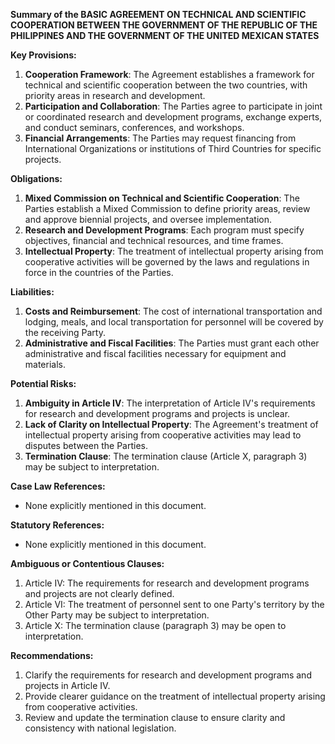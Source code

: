 **Summary of the BASIC AGREEMENT ON TECHNICAL AND SCIENTIFIC COOPERATION BETWEEN THE GOVERNMENT OF THE REPUBLIC OF THE PHILIPPINES AND THE GOVERNMENT OF THE UNITED MEXICAN STATES**

**Key Provisions:**

1. **Cooperation Framework**: The Agreement establishes a framework for technical and scientific cooperation between the two countries, with priority areas in research and development.
2. **Participation and Collaboration**: The Parties agree to participate in joint or coordinated research and development programs, exchange experts, and conduct seminars, conferences, and workshops.
3. **Financial Arrangements**: The Parties may request financing from International Organizations or institutions of Third Countries for specific projects.

**Obligations:**

1. **Mixed Commission on Technical and Scientific Cooperation**: The Parties establish a Mixed Commission to define priority areas, review and approve biennial projects, and oversee implementation.
2. **Research and Development Programs**: Each program must specify objectives, financial and technical resources, and time frames.
3. **Intellectual Property**: The treatment of intellectual property arising from cooperative activities will be governed by the laws and regulations in force in the countries of the Parties.

**Liabilities:**

1. **Costs and Reimbursement**: The cost of international transportation and lodging, meals, and local transportation for personnel will be covered by the receiving Party.
2. **Administrative and Fiscal Facilities**: The Parties must grant each other administrative and fiscal facilities necessary for equipment and materials.

**Potential Risks:**

1. **Ambiguity in Article IV**: The interpretation of Article IV's requirements for research and development programs and projects is unclear.
2. **Lack of Clarity on Intellectual Property**: The Agreement's treatment of intellectual property arising from cooperative activities may lead to disputes between the Parties.
3. **Termination Clause**: The termination clause (Article X, paragraph 3) may be subject to interpretation.

**Case Law References:**

* None explicitly mentioned in this document.

**Statutory References:**

* None explicitly mentioned in this document.

**Ambiguous or Contentious Clauses:**

1. Article IV: The requirements for research and development programs and projects are not clearly defined.
2. Article VI: The treatment of personnel sent to one Party's territory by the Other Party may be subject to interpretation.
3. Article X: The termination clause (paragraph 3) may be open to interpretation.

**Recommendations:**

1. Clarify the requirements for research and development programs and projects in Article IV.
2. Provide clearer guidance on the treatment of intellectual property arising from cooperative activities.
3. Review and update the termination clause to ensure clarity and consistency with national legislation.
